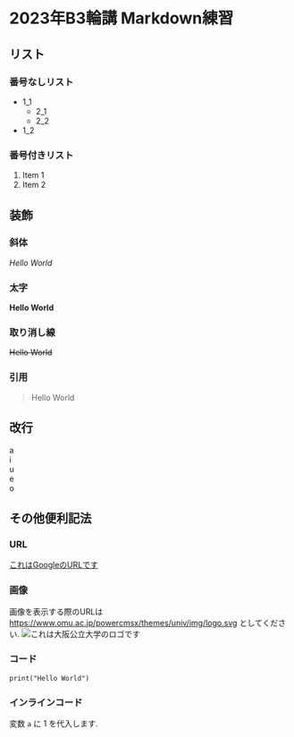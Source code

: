 # 2023年B3輪講 Markdown練習

## リスト
### 番号なしリスト
- 1_1
  * 2_1
  * 2_2
- 1_2

### 番号付きリスト
1. Item 1
2. Item 2

## 装飾
### 斜体
_Hello World_  
### 太字
__Hello World__  
### 取り消し線
~~Hello World~~  
### 引用
> Hello World    

## 改行
a  
i  
u  
e  
o  

## その他便利記法

### URL
[これはGoogleのURLです](https://www.google.co.jp/)

### 画像
画像を表示する際のURLは https://www.omu.ac.jp/powercmsx/themes/univ/img/logo.svg としてください.
![これは大阪公立大学のロゴです](https://www.omu.ac.jp/powercmsx/themes/univ/img/logo.svg)

### コード
```
print("Hello World")
```

### インラインコード
変数 `a` に 1 を代入します.

